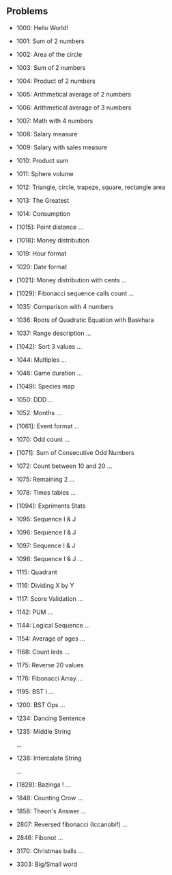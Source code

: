 ## Problems

* 1000: Hello World!

* 1001: Sum of 2 numbers

* 1002: Area of the circle

* 1003: Sum of 2 numbers

* 1004: Product of 2 numbers

* 1005: Arithmetical average of 2 numbers

* 1006: Arithmetical average of 3 numbers

* 1007: Math with 4 numbers

* 1008: Salary measure

* 1009: Salary with sales measure

* 1010: Product sum

* 1011: Sphere volume

* 1012: Triangle, circle, trapeze, square, rectangle area

* 1013: The Greatest

* 1014: Consumption

* [1015]: Point distance
  ...

* [1018]: Money distribution

* 1019: Hour format

* 1020: Date format

* [1021]: Money distribution with cents
  ...

* [1029]: Fibonacci sequence calls count
  ...

* 1035: Comparison with 4 numbers

* 1036: Roots of Quadratic Equation with Baskhara

* 1037: Range description
  ...

* [1042]: Sort 3 values
  ...

* 1044: Multiples
  ...

* 1046: Game duration
  ...

* [1049]: Species map

* 1050: DDD
  ...

* 1052: Months
  ...

* [1061]: Event format
  ...

* 1070: Odd count
  ...

* [1071]: Sum of Consecutive Odd Numbers

* 1072: Count between 10 and 20
  ...

* 1075: Remaining 2
  ...

* 1078: Times tables
  ...

* [1094]: Expriments Stats

* 1095: Sequence I & J

* 1096: Sequence I & J

* 1097: Sequence I & J

* 1098: Sequence I & J
  ...

* 1115: Quadrant

* 1116: Dividing X by Y

* 1117: Score Validation
  ...

* 1142: PUM
  ...

* 1144: Logical Sequence
  ...

* 1154: Average of ages
  ...

* 1168: Count leds
  ...

* 1175: Reverse 20 values

* 1176: Fibonacci Array
  ...

* 1195: BST I
  ...

* 1200: BST Ops
  ...

* 1234: Dancing Sentence

* 1235: Middle String

  ...

* 1238: Intercalate String

  ...

* [1828]: Bazinga !
  ...

* 1848: Counting Crow
  ...

* 1858: Theon's Answer
  ...

* 2807: Reversed fibonacci (Iccanobif)
  ...

* 2846: Fibonot
  ...

* 3170: Christmas balls
  ...

* 3303: Big/Small word
